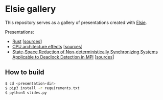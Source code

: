 # Elsie gallery
This repository serves as a gallery of presentations created with [Elsie](https://github.com/spirali/elsie).

Presentations:
- [Rust](rust/slides.pdf) [[sources](rust)]
- [CPU architecture effects](cpu-arch/slides.pdf) [[sources](cpu-arch)]
- [State-Space Reduction of Non-deterministically Synchronizing Systems Applicable to Deadlock Detection in MPI](fm2016/slides.pdf) [[sources](fm2016)]

## How to build
```bash
$ cd <presentation-dir>
$ pip3 install -r requirements.txt
$ python3 slides.py
```
